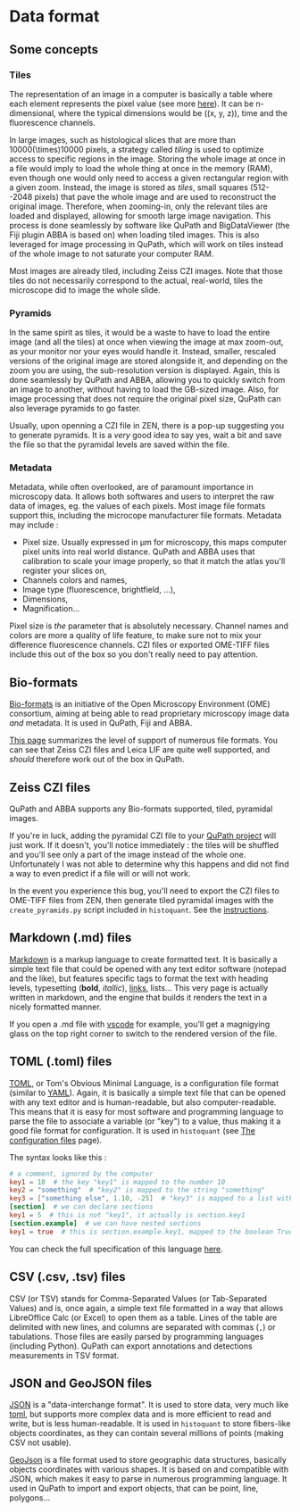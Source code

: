 # Data format

## Some concepts
### Tiles
The representation of an image in a computer is basically a table where each element represents the pixel value (see more [here](https://bioimagebook.github.io/chapters/1-concepts/1-images_and_pixels/images_and_pixels.html)). It can be n-dimensional, where the typical dimensions would be \((x, y, z)\), time and the fluorescence channels.

In large images, such as histological slices that are more than 10000\(\times\)10000 pixels, a strategy called *tiling* is used to optimize access to specific regions in the image. Storing the whole image at once in a file would imply to load the whole thing at once in the memory (RAM), even though one would only need to access a given rectangular region with a given zoom. Instead, the image is stored as *tiles*, small squares (512--2048 pixels) that pave the whole image and are used to reconstruct the original image. Therefore, when zooming-in, only the relevant tiles are loaded and displayed, allowing for smooth large image navigation. This process is done seamlessly by software like QuPath and BigDataViewer (the Fiji plugin ABBA is based on) when loading tiled images. This is also leveraged for image processing in QuPath, which will work on tiles instead of the whole image to not saturate your computer RAM.

Most images are already tiled, including Zeiss CZI images. Note that those tiles do not necessarily correspond to the actual, real-world, tiles the microscope did to image the whole slide.

### Pyramids
In the same spirit as tiles, it would be a waste to have to load the entire image (and all the tiles) at once when viewing the image at max zoom-out, as your monitor nor your eyes would handle it. Instead, smaller, rescaled versions of the original image are stored alongside it, and depending on the zoom you are using, the sub-resolution version is displayed. Again, this is done seamlessly by QuPath and ABBA, allowing you to quickly switch from an image to another, without having to load the GB-sized image. Also, for image processing that does not require the original pixel size, QuPath can also leverage pyramids to go faster.

Usually, upon openning a CZI file in ZEN, there is a pop-up suggesting you to generate pyramids. It is a *very* good idea to say yes, wait a bit and save the file so that the pyramidal levels are saved within the file.

### Metadata
Metadata, while often overlooked, are of paramount importance in microscopy data. It allows both softwares and users to interpret the raw data of images, eg. the values of each pixels. Most image file formats support this, including the microcope manufacturer file formats. Metadata may include :

- Pixel size. Usually expressed in µm for microscopy, this maps computer pixel units into real world distance. QuPath and ABBA uses that calibration to scale your image properly, so that it match the atlas you'll register your slices on,
- Channels colors and names,
- Image type (fluorescence, brightfield, ...),
- Dimensions,
- Magnification...

Pixel size is *the* parameter that is absolutely necessary. Channel names and colors are more a quality of life feature, to make sure not to mix your difference fluorescence channels. CZI files or exported OME-TIFF files include this out of the box so you don't really need to pay attention.

## Bio-formats
[Bio-formats](https://www.openmicroscopy.org/bio-formats/) is an initiative of the Open Microscopy Environment (OME) consortium, aiming at being able to read proprietary microscopy image data *and* metadata. It is used in QuPath, Fiji and ABBA.

[This page](https://bio-formats.readthedocs.io/en/latest/supported-formats.html) summarizes the level of support of numerous file formats. You can see that Zeiss CZI files and Leica LIF are quite well supported, and *should* therefore work out of the box in QuPath.

## Zeiss CZI files
QuPath and ABBA supports any Bio-formats supported, tiled, pyramidal images.

If you're in luck, adding the pyramidal CZI file to your [QuPath project](https://qupath.readthedocs.io/en/stable/docs/tutorials/projects.html) will just work. If it doesn't, you'll notice immediately : the tiles will be shuffled and you'll see only a part of the image instead of the whole one. Unfortunately I was not able to determine why this happens and did not find a way to even predict if a file will or will not work.

In the event you experience this bug, you'll need to export the CZI files to OME-TIFF files from ZEN, then generate tiled pyramidal images with the `create_pyramids.py` script included in `histoquant`. See the [instructions](guide-create-pyramids.md).

## Markdown (.md) files
[Markdown](https://en.wikipedia.org/wiki/Markdown) is a markup language to create formatted text. It is basically a simple text file that could be opened with any text editor software (notepad and the like), but features specific tags to format the text with heading levels, typesetting (**bold**, *itallic*), [links](#markdown-md-files), lists... This very page is actually written in markdown, and the engine that builds it renders the text in a nicely formatted manner.

If you open a .md file with [vscode](https://code.visualstudio.com/) for example, you'll get a magnigying glass on the top right corner to switch to the rendered version of the file.

## TOML (.toml) files
[TOML](https://toml.io/en/), or Tom's Obvious Minimal Language, is a configuration file format (similar to [YAML](https://yaml.org/)). Again, it is basically a simple text file that can be opened with any text editor and is human-readable, but also computer-readable. This means that it is easy for most software and programming language to parse the file to associate a variable (or "key") to a value, thus making it a good file format for configuration. It is used in `histoquant` (see [The configuration files](main-configuration-files.md) page).

The syntax looks like this :
```toml
# a comment, ignored by the computer
key1 = 10  # the key "key1" is mapped to the number 10
key2 = "something"  # "key2" is mapped to the string "something"
key3 = ["something else", 1.10, -25]  # "key3" is mapped to a list with 3 elements
[section]  # we can declare sections
key1 = 5  # this is not "key1", it actually is section.key1
[section.example]  # we can have nested sections
key1 = true  # this is section.example.key1, mapped to the boolean True
```

You can check the full specification of this language [here](https://toml.io/en/v1.0.0).

## CSV (.csv, .tsv) files
CSV (or TSV) stands for Comma-Separated Values (or Tab-Separated Values) and is, once again, a simple text file formatted in a way that allows LibreOffice Calc (or Excel) to open them as a table. Lines of the table are delimited with new lines, and columns are separated with commas (`,`) or tabulations. Those files are easily parsed by programming languages (including Python). QuPath can export annotations and detections measurements in TSV format.

## JSON and GeoJSON files
[JSON](https://www.json.org/json-en.html) is a "data-interchange format". It is used to store data, very much like [toml](#toml-toml-files), but supports more complex data and is more efficient to read and write, but is less human-readable. It is used in `histoquant` to store fibers-like objects coordinates, as they can contain several millions of points (making CSV not usable).

[GeoJson](https://geojson.org/) is a file format used to store geographic data structures, basically objects coordinates with various shapes. It is based on and compatible with JSON, which makes it easy to parse in numerous programming language. It used in QuPath to import and export objects, that can be point, line, polygons...